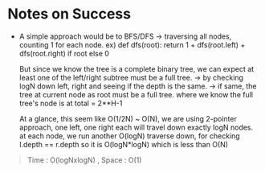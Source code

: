 # Notes on Success
+ A simple approach would be to BFS/DFS -> traversing all nodes,
  counting 1 for each node.
  ex)
  def dfs(root):
    return 1 + dfs(root.left) + dfs(root.right) if root else 0 

  But since we know the tree is a complete binary tree, we can expect at least 
   one of the left/right subtree must be a full tree.
  -> by checking logN down left, right and seeing if the depth is the same.
  -> if same, the tree at current node as root must be a full tree.
     where we know the full tree's node is at total = 2**H-1
  
  At a glance, this seem like O(1/2N) ~ O(N),
  we are using 2-pointer approach,
    one left, one right
    each will travel down exactly logN nodes.
     at each node, we run another O(logN) traverse down, for checking l.depth == r.depth
    so it is O(logN*logN) which is less than O(N)

> Time : O(logNxlogN) , Space : O(1)

